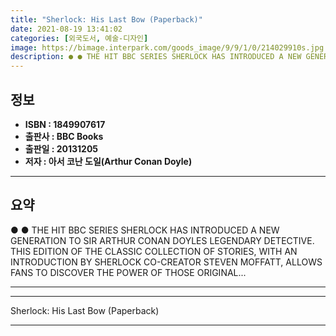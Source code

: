 ```yaml
---
title: "Sherlock: His Last Bow (Paperback)"
date: 2021-08-19 13:41:02
categories: [외국도서, 예술-디자인]
image: https://bimage.interpark.com/goods_image/9/9/1/0/214029910s.jpg
description: ● ● THE HIT BBC SERIES SHERLOCK HAS INTRODUCED A NEW GENERATION TO SIR ARTHUR CONAN DOYLES LEGENDARY DETECTIVE. THIS EDITION OF THE CLASSIC COLLECTION OF STOR
---
```


## **정보**

- **ISBN : 1849907617**
- **출판사 : BBC Books**
- **출판일 : 20131205**
- **저자 : 아서 코난 도일(Arthur Conan Doyle)**

------



## **요약**

●  ●  THE HIT BBC SERIES SHERLOCK HAS INTRODUCED A NEW GENERATION TO SIR ARTHUR CONAN DOYLES LEGENDARY DETECTIVE. THIS EDITION OF THE CLASSIC COLLECTION OF STORIES, WITH AN INTRODUCTION BY SHERLOCK CO-CREATOR STEVEN MOFFATT, ALLOWS FANS TO DISCOVER THE POWER OF THOSE ORIGINAL... 

------



------


Sherlock: His Last Bow (Paperback) 

------


